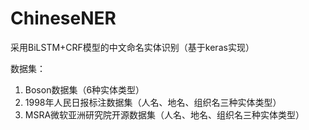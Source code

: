# ChineseNER
采用BiLSTM+CRF模型的中文命名实体识别（基于keras实现）

数据集：
1. Boson数据集（6种实体类型）
2. 1998年人民日报标注数据集（人名、地名、组织名三种实体类型）
3. MSRA微软亚洲研究院开源数据集（人名、地名、组织名三种实体类型）
